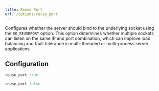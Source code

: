 ```yaml
---
title: Reuse Port
url: /options/reuse_port
---
```


Configures whether the server should bind to the underlying socket using the `SO_REUSEPORT` option.
This option determines whether multiple sockets can listen on the same IP and port combination, which can improve load balancing and fault tolerance in multi-threaded or multi-process server applications.

## Configuration
```ruby {filename=Itsi.rb}
reuse_port true
```

```ruby {filename=Itsi.rb}
reuse_port false
```
